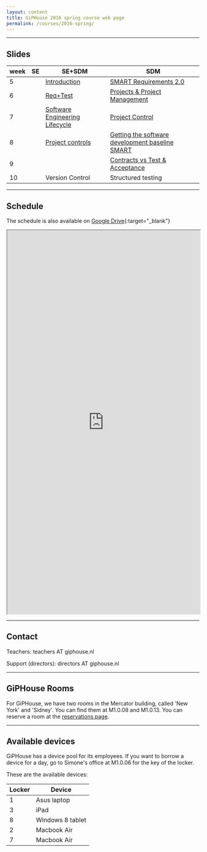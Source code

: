 ```yaml
---
layout: content
title: GiPHouse 2016 spring course web page
permalink: /courses/2016-spring/
---
```


***

Slides
------

| week |  SE | SE+SDM | SDM |
|------|-----|--------|-----|
|   5  |     | [Introduction](https://drive.google.com/file/d/0B8I2nnZnb2JpQklid0lUelZRU2M/view?usp=sharing) | [SMART Requirements 2.0](https://drive.google.com/file/d/0B-PvRCEtmcVvNEo2UGFCOGZnMXM/view?usp=sharing) |
|   6  |     |   [Req+Test](https://drive.google.com/open?id=0B4zOR_oYNgc8bEtOX1QxbFRPYzg)     | [Projects & Project Management](https://docs.google.com/document/d/1AFgPrHN0aol1aLvFU5CiYwkPWHu2I48oskv9MyPwkL8/edit?usp=sharing)    |
|   7  |     | [Software Engineering Lifecycle](https://drive.google.com/open?id=0B6Zf71MLHzExWm9rS3hJcm5FTlk)    | [Project Control](https://docs.google.com/document/d/116o9hX757u4gy7rY4Uj-VcVP7HZxquQV7d-2rQE5SYg/edit?usp=sharing) |
|   8  |     | [Project controls](https://drive.google.com/file/d/0B-PvRCEtmcVvYnRFV0FjRGN3UnM/view?usp=sharing) | [Getting the software development baseline SMART](https://docs.google.com/document/d/1lu0e1lgL-vRyv9mWym9yAeH99Oy8ZB6h-tTtGgWXdVw/edit?usp=sharing) |
|   9  |     |        | [Contracts vs Test & Acceptance](https://docs.google.com/document/d/1Q4lIqgWMMbFryKruQiruflaQABDa5oVboiCynF41NyY/edit?usp=sharing) |
|  10  |     | Version Control | Structured testing |

***

Schedule
--------
The schedule is also available on [Google Drive](https://drive.google.com/open?id=1j9YfE2c06KChwo0k2bpPAexqj95AP-opWHK95LKC0c8){:target="_blank"}

<iframe style="width: 100%; height: 1000px" src="https://docs.google.com/spreadsheets/d/1j9YfE2c06KChwo0k2bpPAexqj95AP-opWHK95LKC0c8/pubhtml?gid=884926167&amp;single=true&amp;widget=false&amp;headers=false&amp;chrome=false"></iframe>

***

Contact
-------
Teachers: teachers AT giphouse.nl

Support (directors): directors AT giphouse.nl

***

GiPHouse Rooms
-----------------
For GiPHouse, we have two rooms in the Mercator building, called 'New York' and 'Sidney'. You can find them at M1.0.08 and M1.0.13. You can reserve a room at the [reservations page](http://reservations.giphouse.nl).

***

Available devices
-----------------
GiPHouse has a device pool for its employees. If you want to borrow a device for a day, go to Simone's office at M1.0.06 for the key of the locker.

These are the available devices:

Locker | Device
------ | ------
1      | Asus laptop
3      | iPad
8      | Windows 8 tablet
2      | Macbook Air
7      | Macbook Air
